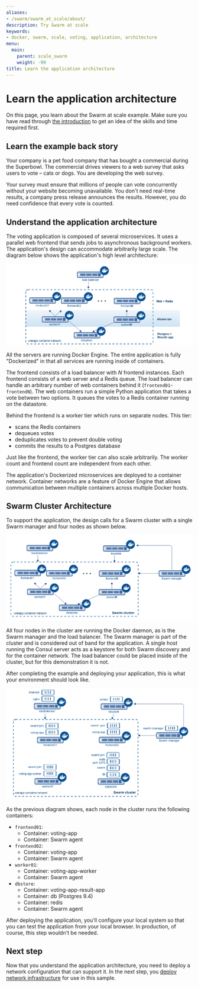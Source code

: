 ```yaml
---
aliases:
- /swarm/swarm_at_scale/about/
description: Try Swarm at scale
keywords:
- docker, swarm, scale, voting, application, architecture
menu:
  main:
    parent: scale_swarm
    weight: -99
title: Learn the application architecture
---
```


# Learn the application architecture

On this page, you learn about the Swarm at scale example.  Make sure you have
read through [the introduction](index.md) to get an idea of the skills and time
required first.

## Learn the example back story

Your company is a pet food company that has bought a commercial during the
Superbowl. The commercial drives viewers to a web survey that asks users to vote
&ndash; cats or dogs. You are developing the web survey.

Your survey must ensure that millions of people can vote concurrently without
your website becoming unavailable. You don't need real-time results, a company
press release announces the results. However, you do need confidence that every
vote is counted.

## Understand the application architecture

The voting application is composed of several microservices. It uses a parallel
web frontend that sends jobs to asynchronous background workers. The
application's design can accommodate arbitrarily large scale. The diagram below
shows the application's high level architecture:

![](../images/app-architecture.png)

All the servers are running Docker Engine. The entire application is fully
"Dockerized" in that all services are running inside of containers.

The frontend consists of a load balancer with *N* frontend instances. Each
frontend consists of a web server and a Redis queue. The load balancer can
handle an arbitrary number of web containers behind it (`frontend01`-
`frontendN`). The web containers run a simple Python application that takes a
vote between two options. It queues the votes to a Redis container running on
the datastore.

Behind the frontend is a worker tier which runs on separate nodes. This tier:

* scans the Redis containers
* dequeues votes
* deduplicates votes to prevent double voting
* commits the results to a Postgres database

Just like the frontend, the worker tier can also scale arbitrarily. The worker
count and frontend count are independent from each other.

The application's Dockerized microservices are deployed to a container network.
Container networks are a feature of Docker Engine that allows communication
between multiple containers across multiple Docker hosts.

## Swarm Cluster Architecture

To support the application, the design calls for a Swarm cluster with a single
Swarm manager and four nodes as shown below.

![](../images/swarm-cluster-arch.png)

All four nodes in the cluster are running the Docker daemon, as is the Swarm
manager and the load balancer. The Swarm manager is part of the cluster and is
considered out of band for the application. A single host running the Consul
server acts as a keystore for both Swarm discovery and for the container
network. The load balancer could be placed inside of the cluster, but for this
demonstration it is not.

After completing the example and deploying your application, this
is what your environment should look like.

![](../images/final-result.png)

As the previous diagram shows, each node in the cluster runs the following containers:

- `frontend01`:
  - Container: voting-app 
  - Container: Swarm agent
- `frontend02`:
  - Container: voting-app
  - Container: Swarm agent
- `worker01`:
  - Container: voting-app-worker
  - Container: Swarm agent
- `dbstore`:
  - Container: voting-app-result-app
  - Container: db (Postgres 9.4)
  - Container: redis
  - Container: Swarm agent


After deploying the application, you'll configure your local system so that you
can test the application from your local browser. In production, of course, this
step wouldn't be needed.


## Next step

Now that you understand the application architecture, you need to deploy a
network configuration that can support it. In the next step, you
[deploy network infrastructure](deploy-infra.md) for use in this sample.
